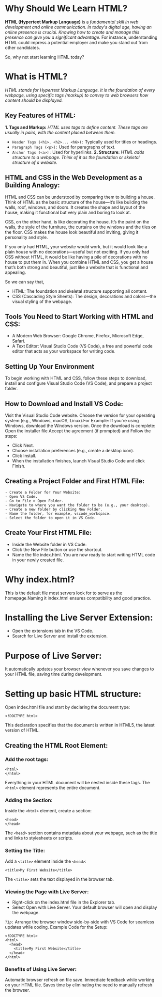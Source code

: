 # Why Should We Learn HTML?
**HTML (Hypertext Markup Language)** is a *fundamental skill in web development and online communication. In today's digital age, having an online presence is crucial. Knowing how to create and manage this presence can give you a significant advantage.* For instance, understanding HTML could impress a potential employer and make you stand out from other candidates.

So, why not start learning HTML today?

# What is HTML?
*HTML stands for Hypertext Markup Language. It is the foundation of every webpage, using specific tags (markup) to convey to web browsers how content should be displayed.*

## Key Features of HTML:
**1. Tags and Markup:** *HTML uses tags to define content. These tags are usually in pairs, with the content placed between them.*
- `Header Tags (<h1>, <h2>... <h6>):` Typically used for titles or headings.
- `Paragraph Tags (<p>):` Used for paragraphs of text.
- `Anchor Tags (<a>):` Used for hyperlinks.
**2. Structure:** *HTML adds structure to a webpage. Think of it as the foundation or skeletal structure of a website.*

## HTML and CSS in the Web Development as a Building Analogy:
HTML and CSS can be understood by comparing them to building a house. Think of HTML as the basic structure of the house—it’s like building the walls, roof, windows, and doors. It creates the shape and layout of the house, making it functional but very plain and boring to look at.

CSS, on the other hand, is like decorating the house. It’s the paint on the walls, the style of the furniture, the curtains on the windows and the tiles on the floor. CSS makes the house look beautiful and inviting, giving it personality and style.

If you only had HTML, your website would work, but it would look like a plain house with no decorations—useful but not exciting. If you only had CSS without HTML, it would be like having a pile of decorations with no house to put them in. When you combine HTML and CSS, you get a house that’s both strong and beautiful, just like a website that is functional and appealing.

So we can say that,
- HTML: The foundation and skeletal structure supporting all content.
- CSS (Cascading Style Sheets): The design, decorations and colors—the visual styling of the webpage.

## Tools You Need to Start Working with HTML and CSS:
- A Modern Web Browser: Google Chrome, Firefox, Microsoft Edge, Safari.
- A Text Editor: Visual Studio Code (VS Code), a free and powerful code editor that acts as your workspace for writing code.

## Setting Up Your Environment
To begin working with HTML and CSS, follow these steps to download, install and configure Visual Studio Code (VS Code), and prepare a project folder.

## How to Download and Install VS Code:
Visit the Visual Studio Code website. Choose the version for your operating system (e.g., Windows, macOS, Linux).For Example: If you're using Windows, download the Windows version. Once the download is complete: Open the installer file.Accept the agreement (if prompted) and Follow the steps:
- Click Next.
- Choose installation preferences (e.g., create a desktop icon).
- Click Install.
- When the installation finishes, launch Visual Studio Code and click Finish.

## Creating a Project Folder and First HTML File:
    - Create a Folder for Your Website:
    - Open VS Code.
    - Go to File > Open Folder.
    - Navigate to where you want the folder to be (e.g., your desktop).
    - Create a new folder by clicking New Folder.
    - Name the folder, for example, vscode_workspace.
    - Select the folder to open it in VS Code.

## Create Your First HTML File:
- Inside the Website folder in VS Code:
- Click the New File button or use the shortcut.
- Name the file index.html.
You are now ready to start writing HTML code in your newly created file.

# Why index.html?
This is the default file most servers look for to serve as the homepage.Naming it index.html ensures compatibility and good practice.

# Installing the Live Server Extension:
- Open the extensions tab in the VS Code.
- Search for Live Server and install the extension.

# Purpose of Live Server:
It automatically updates your browser view whenever you save changes to your HTML file, saving time during development.

# Setting up basic HTML structure:
Open index.html file and start by declaring the document type:

`<!DOCTYPE html>`

This declaration specifies that the document is written in HTML5, the latest version of HTML.

## Creating the HTML Root Element:
### Add the root <html> tags:
```
<html>
</html>
```
Everything in your HTML document will be nested inside these tags. The `<html>` element represents the entire document.

### Adding the <head> Section:
Inside the `<html>` element, create a <head> section:
```
<head>
</head>
```
The `<head>` section contains metadata about your webpage, such as the title and links to stylesheets or scripts.

### Setting the Title:
Add a `<title>` element inside the `<head>`:
```
<title>My First Website</title>
```
The `<title>` sets the text displayed in the browser tab.

### Viewing the Page with Live Server:
- Right-click on the index.html file in the Explorer tab.
- Select Open with Live Server.
Your default browser will open and display the webpage.

*`Tip:`* Arrange the browser window side-by-side with VS Code for seamless updates while coding.
Example Code for the Setup:
```
<!DOCTYPE html>
<html>
  <head>
    <title>My First Website</title>
  </head>
</html>
```

### Benefits of Using Live Server:
Automatic browser refresh on file save.
Immediate feedback while working on your HTML file.
Saves time by eliminating the need to manually refresh the browser.